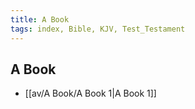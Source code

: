```yaml
---
title: A Book
tags: index, Bible, KJV, Test_Testament
---
```


## A Book

- [[av/A Book/A Book 1|A Book 1]]
